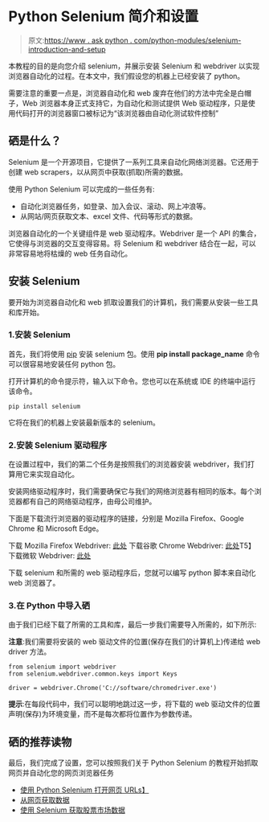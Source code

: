 # Python Selenium 简介和设置

> 原文:[https://www . ask python . com/python-modules/selenium-introduction-and-setup](https://www.askpython.com/python-modules/selenium-introduction-and-setup)

本教程的目的是向您介绍 selenium，并展示安装 Selenium 和 webdriver 以实现浏览器自动化的过程。在本文中，我们假设您的机器上已经安装了 python。

需要注意的重要一点是，浏览器自动化和 web 废弃在他们的方法中完全是白帽子，Web 浏览器本身正式支持它，为自动化和测试提供 Web 驱动程序，只是使用代码打开的浏览器窗口被标记为“该浏览器由自动化测试软件控制”

## 硒是什么？

Selenium 是一个开源项目，它提供了一系列工具来自动化网络浏览器。它还用于创建 web scrapers，以从网页中获取(抓取)所需的数据。

使用 Python Selenium 可以完成的一些任务有:

*   自动化浏览器任务，如登录、加入会议、滚动、网上冲浪等。
*   从网站/网页获取文本、excel 文件、代码等形式的数据。

浏览器自动化的一个关键组件是 web 驱动程序。Webdriver 是一个 API 的集合，它使得与浏览器的交互变得容易。将 Selenium 和 webdriver 结合在一起，可以非常容易地将枯燥的 web 任务自动化。

## 安装 Selenium

要开始为浏览器自动化和 web 抓取设置我们的计算机，我们需要从安装一些工具和库开始。

### 1.安装 Selenium

首先，我们将使用 [pip](https://www.askpython.com/python-modules/python-pip) 安装 selenium 包。使用 **pip install package_name** 命令可以很容易地安装任何 python 包。

打开计算机的命令提示符，输入以下命令。您也可以在系统或 IDE 的终端中运行该命令。

```
pip install selenium

```

它将在我们的机器上安装最新版本的 selenium。

### 2.安装 Selenium 驱动程序

在设置过程中，我们的第二个任务是按照我们的浏览器安装 webdriver，我们打算用它来实现自动化。

安装网络驱动程序时，我们需要确保它与我们的网络浏览器有相同的版本。每个浏览器都有自己的网络驱动程序，由母公司维护。

下面是下载流行浏览器的驱动程序的链接，分别是 Mozilla Firefox、Google Chrome 和 Microsoft Edge。

下载 Mozilla Firefox Webdriver: [此处](https://github.com/mozilla/geckodriver/releases)
下载谷歌 Chrome Webdriver: [此处](https://chromedriver.chromium.org/downloads)T5】下载微软 Webdriver: [此处](https://developer.microsoft.com/en-us/microsoft-edge/tools/webdriver/)

下载 selenium 和所需的 web 驱动程序后，您就可以编写 python 脚本来自动化 web 浏览器了。

### 3.在 Python 中导入硒

由于我们已经下载了所需的工具和库，最后一步我们需要导入所需的，如下所示:

**注意**:我们需要将安装的 web 驱动文件的位置(保存在我们的计算机上)传递给 web driver 方法。

```
from selenium import webdriver
from selenium.webdriver.common.keys import Keys

driver = webdriver.Chrome('C://software/chromedriver.exe')

```

**提示**:在每段代码中，我们可以聪明地跳过这一步，将下载的 web 驱动文件的位置声明(保存)为环境变量，而不是每次都将位置作为参数传递。

## 硒的推荐读物

最后，我们完成了设置，您可以按照我们关于 Python Selenium 的教程开始抓取网页并自动化您的网页浏览器任务

*   [使用 Python Selenium 打开网页 URLs】](https://www.askpython.com/python-modules/open-webpage-urls-selenium)
*   [从网页获取数据](https://www.askpython.com/python-modules/fetch-website-data-selenium)
*   [使用 Selenium 获取股票市场数据](https://www.askpython.com/python-modules/fetch-stock-market-data-selenium)